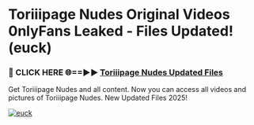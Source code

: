 # Toriiipage Nudes Original Videos 0nlyFans Leaked - Files Updated! (euck)

<h3>🔴 CLICK HERE 🌐==►► <a href="https://tinyurl.com/y5r63du9" rel="nofollow">Toriiipage Nudes Updated Files</a></h3>

Get Toriiipage Nudes and all content. Now you can access all videos and pictures of Toriiipage Nudes. New Updated Files 2025!

[![euck](https://i.imgur.com/UVo9nyh.gif)](https://tinyurl.com/y5r63du9)